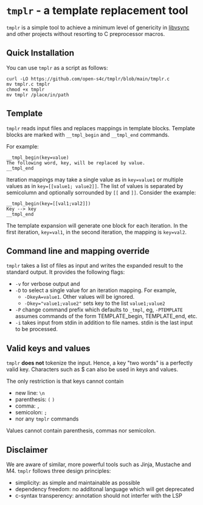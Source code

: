 # `tmplr` - a template replacement tool

`tmplr` is a simple tool to achieve a minimum level of genericity in
[libvsync][] and other projects without resorting to C preprocessor macros.

[libvsync]: https://github.com/open-s4c/libvsync

## Quick Installation

You can use `tmplr` as a script as follows:

    curl -LO https://github.com/open-s4c/tmplr/blob/main/tmplr.c
    mv tmplr.c tmplr
    chmod +x tmplr
    mv tmplr /place/in/path

## Template

`tmplr` reads input files and replaces mappings in template blocks. Template
blocks are marked with `__tmpl_begin` and `__tmpl_end` commands.

For example:

    __tmpl_begin(key=value)
    The following word, key, will be replaced by value.
    __tmpl_end

Iteration mappings may take a single value as in `key=value1` or multiple
values as in `key=[[value1; value2]]`. The list of values is separated by
semicolumn and optionally sorrounded by `[[` and `]]`.  Consider the example:

    __tmpl_begin(key=[[val1;val2]])
    Key --> key
    __tmpl_end

The template expansion will generate one block for each iteration. In the first
iteration, `key=val1`, in the second iteration, the mapping is `key=val2`.

## Command line and mapping override

`tmplr` takes a list of files as input and writes the expanded result to
the standard output. It provides the following flags:
- `-v` for verbose output and
- `-D` to select a single value for an iteration mapping. For example,
  - `-DkeyA=value1`. Other values will be ignored.
  - `-Dkey="value1;value2"` sets key to the list `value1;value2`
- `-P` change command prefix which defaults to `_tmpl`, eg, `-PTEMPLATE`
  assumes commands of the form TEMPLATE_begin, TEMPLATE_end, etc.
- `-i` takes input from stdin in addition to file names. stdin is the last
  input to be processed.


## Valid keys and values

`tmplr` **does not** tokenize the input. Hence, a key "two words" is a
perfectly valid key. Characters such as $ can also be used in keys and values.

The only restriction is that keys cannot contain
- new line: `\n`
- parenthesis: `(` `)`
- comma: `,`
- semicolon: `;`
- nor any `tmplr` commands

Values cannot contain parenthesis, commas nor semicolon.

## Disclaimer

We are aware of similar, more powerful tools such as Jinja, Mustache and M4.
`tmplr` follows three design principles:

- simplicity: as simple and maintainable as possible
- dependency freedom: no additonal language which will get deprecated
- c-syntax transperency: annotation should not interfer with the LSP

